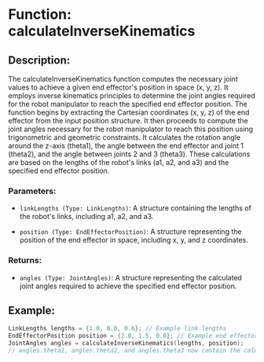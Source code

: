 # Function: calculateInverseKinematics

## Description:

The calculateInverseKinematics function computes the necessary joint values to achieve a given end effector's position in space (x, y, z). It employs inverse kinematics principles to determine the joint angles required for the robot manipulator to reach the specified end effector position. 
The function begins by extracting the Cartesian coordinates (x, y, z) of the end effector from the input position structure. It then proceeds to compute the joint angles necessary for the robot manipulator to reach this position using trigonometric and geometric constraints. It calculates the rotation angle around the z-axis (theta1), the angle between the end effector and joint 1 (theta2), and the angle between joints 2 and 3 (theta3). These calculations are based on the lengths of the robot's links (a1, a2, and a3) and the specified end effector position.

### Parameters:

- `linkLengths (Type: LinkLengths)`: A structure containing the lengths of the robot's links, including a1, a2, and a3.

- `position (Type: EndEffectorPosition)`: A structure representing the position of the end effector in space, including x, y, and z coordinates.

### Returns:

- `angles (Type: JointAngles)`: A structure representing the calculated joint angles required to achieve the specified end effector position.

## Example:
```cpp
LinkLengths lengths = {1.0, 0.8, 0.6}; // Example link lengths
EndEffectorPosition position = {2.0, 1.5, 0.0}; // Example end effector position
JointAngles angles = calculateInverseKinematics(lengths, position);
// angles.theta1, angles.theta2, and angles.theta3 now contain the calculated joint angles
```
